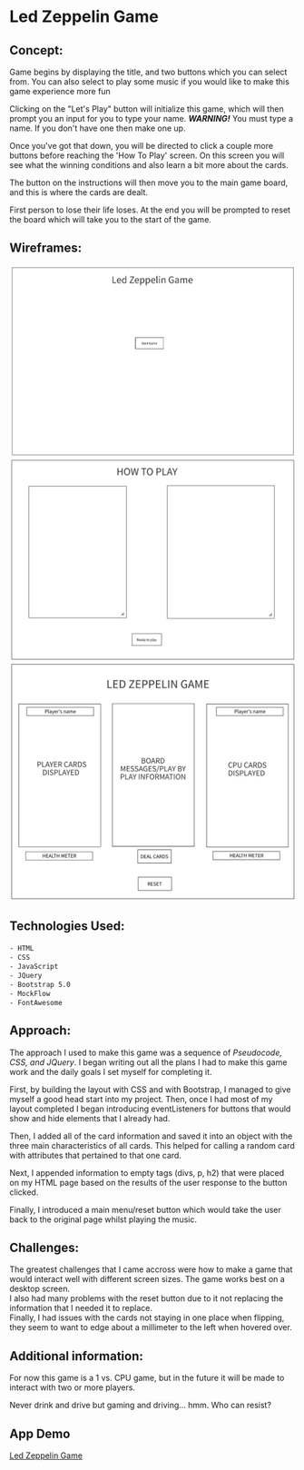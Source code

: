 # Led Zeppelin Game


## Concept: 
<p>Game begins by displaying the title, and two buttons which you can select from. You can also select to play some music if you would like to make this game experience more fun</p>
<p>Clicking on the "Let's Play" button will initialize this game, which will then prompt you an input for you to type your name. <strong><em>WARNING!</em></strong> You must type a name. If you don't have one then make one up.</p>
<p>Once you've got that down, you will be directed to click a couple more buttons before reaching the 'How To Play' screen. On this screen you will see what the winning conditions and also learn a bit more about the cards.</p>
<p>The button on the instructions will then move you to the main game board, and this is where the cards are dealt.</p>
<p>First person to lose their life loses. At the end you will be prompted to reset the board which will take you to the start of the game.</p>

## Wireframes:

![screenshot](README-images/main-page.png)
![screenshot](README-images/how-to-play.png)
![screenshot](README-images/gameboard.png)

## Technologies Used:
    - HTML
    - CSS 
    - JavaScript
    - JQuery
    - Bootstrap 5.0
    - MockFlow
    - FontAwesome

## Approach: 
<p>The approach I used to make this game was a sequence of <em>Pseudocode, CSS, and JQuery</em>. I began writing out all the plans I had to make this game work and the daily goals I set myself for completing it.<br>

First, by building the layout with CSS and with Bootstrap, I managed to give myself a good head start into my project. Then, once I had most of my layout completed I began introducing eventListeners for buttons that would show and hide elements that I already had.<br>

Then, I added all of the card information and saved it into an object with the three main characteristics of all cards. This helped for calling a random card with attributes that pertained to that one card.<br>

Next, I appended information to empty tags (divs, p, h2) that were placed on my HTML page based on the results of the user response to the button clicked.<br>

Finally, I introduced a main menu/reset button which would take the user back to the original page whilst playing the music.</p>


## Challenges: 
<p>The greatest challenges that I came accross were how to make a game that would interact well with different screen sizes. The game works best on a desktop screen.<br>
I also had many problems with the reset button due to it not replacing the information that I needed it to replace.<br>
Finally, I had issues with the cards not staying in one place when flipping, they seem to want to edge about a millimeter to the left when hovered over.</p>

## Additional information:
<p>For now this game is a 1 vs. CPU game, but in the future it will be made to interact with two or more players.<br>

Never drink and drive but gaming and driving... hmm. Who can resist?
</p>

## App Demo 
[Led Zeppelin Game](http://127.0.0.1:5500/game.html#)